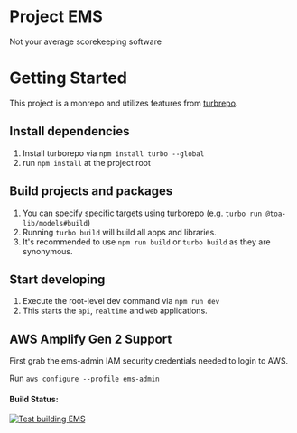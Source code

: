 # Project EMS

Not your average scorekeeping software

# Getting Started

This project is a monrepo and utilizes features from [turbrepo](https://turbo.build/).

## Install dependencies

1. Install turborepo via `npm install turbo --global`
2. run `npm install` at the project root

## Build projects and packages

1. You can specify specific targets using turborepo (e.g. `turbo run @toa-lib/models#build`)
2. Running `turbo build` will build all apps and libraries.
3. It's recommended to use `npm run build` or `turbo build` as they are synonymous.

## Start developing

1. Execute the root-level dev command via `npm run dev`
2. This starts the `api`, `realtime` and `web` applications.

## AWS Amplify Gen 2 Support

First grab the ems-admin IAM security credentials needed to login to AWS.

Run `aws configure --profile ems-admin`

#### Build Status:

[![Test building EMS](https://github.com/the-orange-alliance/project-ems/actions/workflows/on_commit_build.yml/badge.svg)](https://github.com/the-orange-alliance/project-ems/actions/workflows/on_commit_build.yml)
